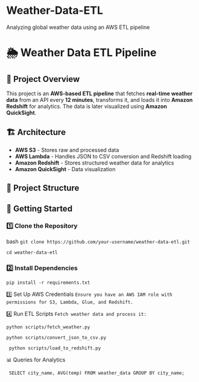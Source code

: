 # Weather-Data-ETL
 Analyzing global weather data using an AWS ETL pipeline
# 🌦️ Weather Data ETL Pipeline

## 📌 Project Overview
This project is an **AWS-based ETL pipeline** that fetches **real-time weather data** from an API every **12 minutes**, transforms it, and loads it into **Amazon Redshift** for analytics. The data is later visualized using **Amazon QuickSight**.

## 🏗️ Architecture
- **AWS S3** - Stores raw and processed data
- **AWS Lambda** - Handles JSON to CSV conversion and Redshift loading
- **Amazon Redshift** - Stores structured weather data for analytics
- **Amazon QuickSight** - Data visualization

## 📂 Project Structure

## 🚀 Getting Started

### 1️⃣ Clone the Repository

bash
```git clone https://github.com/your-username/weather-data-etl.git```

```cd weather-data-etl```

### 2️⃣ Install Dependencies
```pip install -r requirements.txt```

3️⃣ Set Up AWS Credentials
```Ensure you have an AWS IAM role with permissions for S3, Lambda, Glue, and Redshift.```

4️⃣ Run ETL Scripts
```Fetch weather data and process it:```

```python scripts/fetch_weather.py```

```python scripts/convert_json_to_csv.py```

``` python scripts/load_to_redshift.py```

📊 Queries for Analytics

``` SELECT city_name, AVG(temp) FROM weather_data GROUP BY city_name;```

